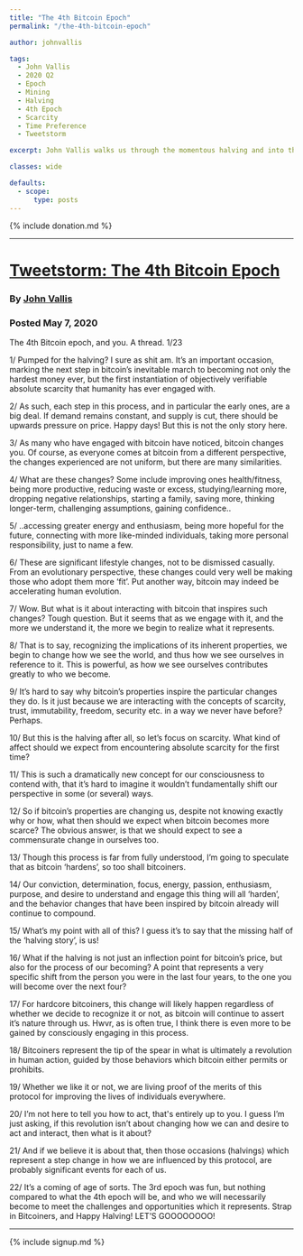 ```yaml
---
title: "The 4th Bitcoin Epoch"
permalink: "/the-4th-bitcoin-epoch"

author: johnvallis

tags:
  - John Vallis
  - 2020 Q2
  - Epoch
  - Mining
  - Halving
  - 4th Epoch
  - Scarcity
  - Time Preference
  - Tweetstorm

excerpt: John Vallis walks us through the momentous halving and into the 4th Epoch. Posted May 7, 2020.

classes: wide

defaults:
  - scope:
      type: posts
---
```


{% include donation.md %}

***

# [Tweetstorm: The 4th Bitcoin Epoch](https://twitter.com/johnkvallis/status/1258578344834207745)
### By [John Vallis](https://twitter.com/johnkvallis)
### Posted May 7, 2020

The 4th Bitcoin epoch, and you. A thread. 1/23 

1/ Pumped for the halving? I sure as shit am. It’s an important occasion, marking the next step in bitcoin’s inevitable march to becoming not only the hardest money ever, but the first instantiation of objectively verifiable absolute scarcity that humanity has ever engaged with. 

2/ As such, each step in this process, and in particular the early ones, are a big deal. If demand remains constant, and supply is cut, there should be upwards pressure on price. Happy days! But this is not the only story here. 

3/ As many who have engaged with bitcoin have noticed, bitcoin changes you. Of course, as everyone comes at bitcoin from a different perspective, the changes experienced are not uniform, but there are many similarities. 

4/ What are these changes? Some include improving ones health/fitness, being more productive, reducing waste or excess, studying/learning more, dropping negative relationships, starting a family, saving more, thinking longer-term, challenging assumptions, gaining confidence.. 

5/ ..accessing greater energy and enthusiasm, being more hopeful for the future, connecting with more like-minded individuals, taking more personal responsibility, just to name a few. 

6/ These are significant lifestyle changes, not to be dismissed casually. From an evolutionary perspective, these changes could very well be making those who adopt them more ‘fit’. Put another way, bitcoin may indeed be accelerating human evolution. 

7/ Wow. But what is it about interacting with bitcoin that inspires such changes? Tough question. But it seems that as we engage with it, and the more we understand it, the more we begin to realize what it represents. 

8/ That is to say, recognizing the implications of its inherent properties, we begin to change how we see the world, and thus how we see ourselves in reference to it. This is powerful, as how we see ourselves contributes greatly to who we become. 

9/ It’s hard to say why bitcoin’s properties inspire the particular changes they do. Is it just because we are interacting with the concepts of scarcity, trust, immutability, freedom, security etc. in a way we never have before? Perhaps. 

10/ But this is the halving after all, so let’s focus on scarcity. What kind of affect should we expect from encountering absolute scarcity for the first time? 

11/ This is such a dramatically new concept for our consciousness to contend with, that it’s hard to imagine it wouldn’t fundamentally shift our perspective in some (or several) ways. 

12/ So if bitcoin’s properties are changing us, despite not knowing exactly why or how, what then should we expect when bitcoin becomes more scarce? The obvious answer, is that we should expect to see a commensurate change in ourselves too. 

13/ Though this process is far from fully understood, I’m going to speculate that as bitcoin ‘hardens’, so too shall bitcoiners. 

14/ Our conviction, determination, focus, energy, passion, enthusiasm, purpose, and desire to understand and engage this thing will all ‘harden’, and the behavior changes that have been inspired by bitcoin already will continue to compound. 

15/ What’s my point with all of this? I guess it’s to say that the missing half of the ‘halving story’, is us! 

16/ What if the halving is not just an inflection point for bitcoin’s price, but also for the process of our becoming? A point that represents a very specific shift from the person you were in the last four years, to the one you will become over the next four? 

17/ For hardcore bitcoiners, this change will likely happen regardless of whether we decide to recognize it or not, as bitcoin will continue to assert it’s nature through us. Hwvr, as is often true, I think there is even more to be gained by consciously engaging in this process. 

18/ Bitcoiners represent the tip of the spear in what is ultimately a revolution in human action, guided by those behaviors which bitcoin either permits or prohibits. 

19/ Whether we like it or not, we are living proof of the merits of this protocol for improving the lives of individuals everywhere. 

20/ I’m not here to tell you how to act, that's entirely up to you. I guess I’m just asking, if this revolution isn’t about changing how we can and desire to act and interact, then what is it about? 

21/ And if we believe it is about that, then those occasions (halvings) which represent a step change in how we are influenced by this protocol, are probably significant events for each of us. 

22/ It’s a coming of age of sorts. The 3rd epoch was fun, but nothing compared to what the 4th epoch will be, and who we will necessarily become to meet the challenges and opportunities which it represents. Strap in Bitcoiners, and Happy Halving! LET’S GOOOOOOOO!


***

{% include signup.md %}